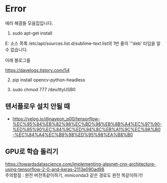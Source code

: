 # Error
에러 해결들 모음집입니다.  
 
1. sudo apt-get install   

E: 소스 목록 /etc/apt/sources.list.d/sublime-text.list의 1번 줄의 '"deb' 타입을 알 수 없습니다.     

아래 블로그를     

https://davelogs.tistory.com/54    


2. pip install opencv-python-headless    
 
3. sudo chmod 777 /dev/ttyUSB0    


## 텐서플로우 설치 안될 때  
- https://velog.io/@nayeon_p00/tensorflow-%EC%95%84%EB%82%98%EC%BD%98%EB%8B%A4%EC%97%90-%ED%85%90%EC%84%9C%ED%94%8C%EB%A1%9C%EC%9A%B0-%EC%84%A4%EC%B9%98%ED%95%98%EA%B8%B0    

## GPU로 학습 돌리기
https://towardsdatascience.com/implementing-alexnet-cnn-architecture-using-tensorflow-2-0-and-keras-2113e090ad98    
주의할점 : 완전 버전똑같이하기, miniconda3 같은 경로도 완전 똑같이하기!  
